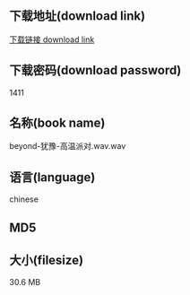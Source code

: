 ## 下载地址(download link)
[下载链接 download link](https://voluble-croquembouche-d321dc.netlify.app/?s=beyond-%E7%8A%B9%E8%B1%AB-%E9%AB%98%E6%B8%A9%E6%B4%BE%E5%AF%B9.wav)

## 下载密码(download password)
1411

## 名称(book name)
beyond-犹豫-高温派对.wav.wav

## 语言(language)
chinese

## MD5


## 大小(filesize)
30.6 MB
